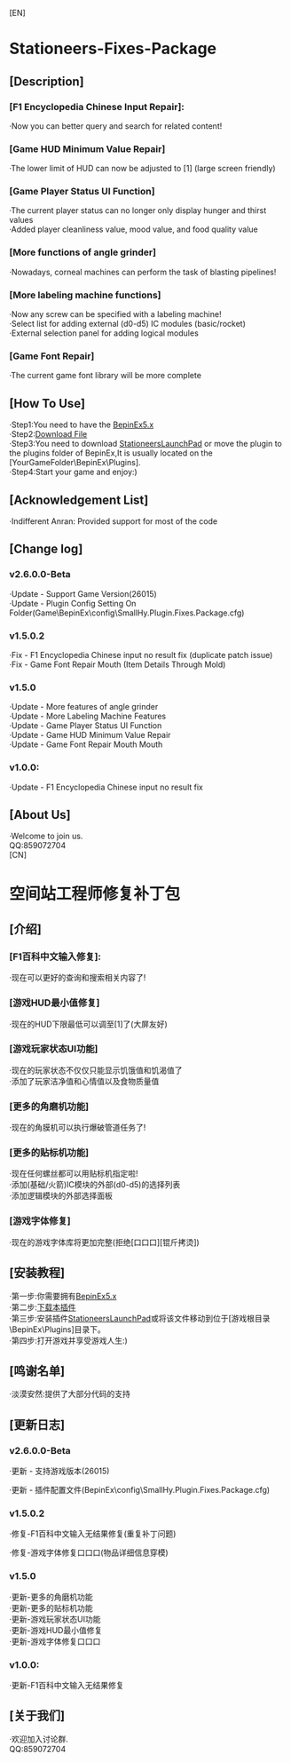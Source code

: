 [EN]
# Stationeers-Fixes-Package
## [Description]
### [F1 Encyclopedia Chinese Input Repair]:  
·Now you can better query and search for related content!  

### [Game HUD Minimum Value Repair]
·The lower limit of HUD can now be adjusted to [1] (large screen friendly)  

### [Game Player Status UI Function]
·The current player status can no longer only display hunger and thirst values  
·Added player cleanliness value, mood value, and food quality value  

### [More functions of angle grinder]
·Nowadays, corneal machines can perform the task of blasting pipelines!  

### [More labeling machine functions]  
·Now any screw can be specified with a labeling machine!  
·Select list for adding external (d0-d5) IC modules (basic/rocket)  
·External selection panel for adding logical modules  

### [Game Font Repair]
·The current game font library will be more complete

## [How To Use]
·Step1:You need to have the [BepinEx5.x](https://github.com/BepInEx/BepInEx/releases)  
·Step2:[Download File](https://github.com/SmallHy6/Stationeers-Fixes-Package/releases)  
·Step3:You need to download [StationeersLaunchPad](https://github.com/StationeersLaunchPad/StationeersLaunchPad) or move the plugin to the plugins folder of BepinEx,It is usually located on the [YourGameFolder\BepinEx\Plugins].  
·Step4:Start your game and enjoy:)  

## [Acknowledgement List]
·Indifferent Anran: Provided support for most of the code  

## [Change log]
### v2.6.0.0-Beta
·Update - Support Game Version(26015)  
·Update - Plugin Config Setting On Folder(Game\BepinEx\config\SmallHy.Plugin.Fixes.Package.cfg)  

### v1.5.0.2
·Fix - F1 Encyclopedia Chinese input no result fix (duplicate patch issue)  
·Fix - Game Font Repair Mouth (Item Details Through Mold)  

### v1.5.0
·Update - More features of angle grinder  
·Update - More Labeling Machine Features  
·Update - Game Player Status UI Function  
·Update - Game HUD Minimum Value Repair  
·Update - Game Font Repair Mouth Mouth  

### v1.0.0:
·Update - F1 Encyclopedia Chinese input no result fix  

## [About Us]
·Welcome to join us.    
QQ:859072704  
[CN]
# 空间站工程师修复补丁包
## [介绍]
### [F1百科中文输入修复]:  
·现在可以更好的查询和搜索相关内容了!  

### [游戏HUD最小值修复]  
·现在的HUD下限最低可以调至[1]了(大屏友好)  

### [游戏玩家状态UI功能]  
·现在的玩家状态不仅仅只能显示饥饿值和饥渴值了  
·添加了玩家洁净值和心情值以及食物质量值  

### [更多的角磨机功能]
·现在的角膜机可以执行爆破管道任务了!  

### [更多的贴标机功能]
·现在任何螺丝都可以用贴标机指定啦!  
·添加(基础/火箭)IC模块的外部(d0-d5)的选择列表  
·添加逻辑模块的外部选择面板  

### [游戏字体修复]  
·现在的游戏字体库将更加完整(拒绝[口口口][锟斤拷烫])  

## [安装教程]
·第一步:你需要拥有[BepinEx5.x](https://github.com/BepInEx/BepInEx/releases)  
·第二步:[下载本插件](https://github.com/SmallHy6/Stationeers-Fixes-Package/releases)  
·第三步:安装插件[StationeersLaunchPad](https://github.com/StationeersLaunchPad/StationeersLaunchPad)或将该文件移动到位于[游戏根目录\BepinEx\Plugins]目录下。  
·第四步:打开游戏并享受游戏人生:)  

## [鸣谢名单]
·淡漠安然:提供了大部分代码的支持  

## [更新日志]
### v2.6.0.0-Beta
·更新 - 支持游戏版本(26015)

·更新 - 插件配置文件(BepinEx\config\SmallHy.Plugin.Fixes.Package.cfg)

### v1.5.0.2
·修复-F1百科中文输入无结果修复(重复补丁问题)  

·修复-游戏字体修复口口口(物品详细信息穿模)  

### v1.5.0
·更新-更多的角磨机功能  
·更新-更多的贴标机功能  
·更新-游戏玩家状态UI功能  
·更新-游戏HUD最小值修复  
·更新-游戏字体修复口口口  

### v1.0.0:
·更新-F1百科中文输入无结果修复  

## [关于我们]
·欢迎加入讨论群.  
QQ:859072704  
